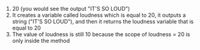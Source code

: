 1. 20 (you would see the output "IT'S SO LOUD")
2. It creates a variable called loudness which is equal to 20,
it outputs a string ("IT'S SO LOUD"), and then it returns the loudness variable
that is equal to 20
3. The value of loudness is still 10 because the scope of loudness = 20 is only
inside the method
